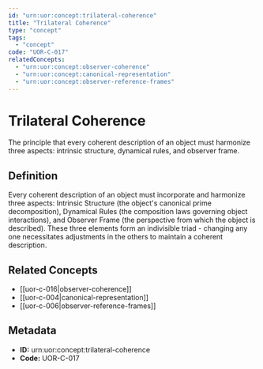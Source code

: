 ```yaml
---
id: "urn:uor:concept:trilateral-coherence"
title: "Trilateral Coherence"
type: "concept"
tags:
  - "concept"
code: "UOR-C-017"
relatedConcepts:
  - "urn:uor:concept:observer-coherence"
  - "urn:uor:concept:canonical-representation"
  - "urn:uor:concept:observer-reference-frames"
---
```


# Trilateral Coherence

The principle that every coherent description of an object must harmonize three aspects: intrinsic structure, dynamical rules, and observer frame.

## Definition

Every coherent description of an object must incorporate and harmonize three aspects: Intrinsic Structure (the object's canonical prime decomposition), Dynamical Rules (the composition laws governing object interactions), and Observer Frame (the perspective from which the object is described). These three elements form an indivisible triad - changing any one necessitates adjustments in the others to maintain a coherent description.

## Related Concepts

- [[uor-c-016|observer-coherence]]
- [[uor-c-004|canonical-representation]]
- [[uor-c-006|observer-reference-frames]]

## Metadata

- **ID:** urn:uor:concept:trilateral-coherence
- **Code:** UOR-C-017
